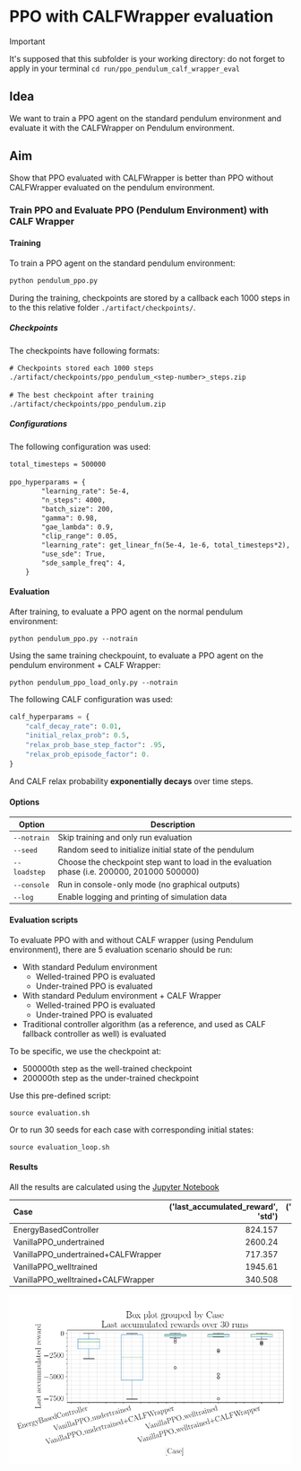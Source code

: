 # PPO with CALFWrapper evaluation

> [!IMPORTANT]  
> It's supposed that this subfolder is your working directory: 
> do not forget to apply in your terminal `cd run/ppo_pendulum_calf_wrapper_eval`

## Idea
We want to train a PPO agent on the standard pendulum environment and evaluate it with the CALFWrapper on Pendulum environment.

## Aim
Show that PPO evaluated with CALFWrapper is better than PPO without CALFWrapper evaluated on the pendulum environment.

### Train PPO and Evaluate PPO (Pendulum Environment) with CALF Wrapper

#### Training

To train a PPO agent on the standard pendulum environment:

```bash
python pendulum_ppo.py
```

During the training, checkpoints are stored by a callback each 1000 steps in to the this relative folder `./artifact/checkpoints/`.

##### Checkpoints

The checkpoints have following formats:
```
# Checkpoints stored each 1000 steps
./artifact/checkpoints/ppo_pendulum_<step-number>_steps.zip 

# The best checkpoint after training
./artifact/checkpoints/ppo_pendulum.zip 
```

##### Configurations

The following configuration was used:

```
total_timesteps = 500000

ppo_hyperparams = {
        "learning_rate": 5e-4,
        "n_steps": 4000,
        "batch_size": 200,
        "gamma": 0.98,
        "gae_lambda": 0.9,
        "clip_range": 0.05,
        "learning_rate": get_linear_fn(5e-4, 1e-6, total_timesteps*2),
        "use_sde": True,
        "sde_sample_freq": 4,
    }
```

#### Evaluation
After training, to evaluate a PPO agent on the normal pendulum environment:

```shell
python pendulum_ppo.py --notrain
```

Using the same training checkpouint, to evaluate a PPO agent on the pendulum environment + CALF Wrapper:

```shell
python pendulum_ppo_load_only.py --notrain
```

The following CALF configuration was used:
```python
calf_hyperparams = {
    "calf_decay_rate": 0.01,
    "initial_relax_prob": 0.5,
    "relax_prob_base_step_factor": .95,
    "relax_prob_episode_factor": 0.
}
```

And CALF relax probability **exponentially decays** over time steps.

#### Options

Option | Description |
| ----- |  ----- |
| `--notrain` | Skip training and only run evaluation |
| `--seed` | Random seed to initialize initial state of the pendulum |
| `--loadstep` | Choose the checkpoint step want to load in the evaluation phase (i.e. 200000, 201000 500000) |
| `--console` | Run in console-only mode (no graphical outputs) |
| `--log` | Enable logging and printing of simulation data |

#### Evaluation scripts
To evaluate PPO with and without CALF wrapper (using Pendulum environment), there are 5 evaluation scenario should be run:
- With standard Pedulum environment
  - Welled-trained PPO is evaluated
  - Under-trained PPO is evaluated
- With standard Pedulum environment + CALF Wrapper
  - Welled-trained PPO is evaluated 
  - Under-trained PPO is evaluated
- Traditional controller algorithm (as a reference, and used as CALF fallback controller as well) is evaluated

To be specific, we use the checkpoint at:
- 500000th step as the well-trained checkpoint
- 200000th step as the under-trained checkpoint
  
Use this pre-defined script:
```shell
source evaluation.sh
```
Or to run 30 seeds for each case with corresponding initial states:
```shell
source evaluation_loop.sh
```

#### Results
All the results are calculated using the [Jupyter Notebook](./analysis/ppo_pendulum_calf_wrapper_eval/analysis.ipynb) 

| Case                                |   ('last_accumulated_reward', 'std') |   ('last_accumulated_reward', 'var') |   ('last_accumulated_reward', 'min') |   ('last_accumulated_reward', 'mean') |   ('last_accumulated_reward', 'median') |   ('last_accumulated_reward', 'max') |
|:------------------------------------|-------------------------------------:|-------------------------------------:|-------------------------------------:|--------------------------------------:|----------------------------------------:|-------------------------------------:|
| EnergyBasedController               |                              824.157 |                     679234           |                             -2935.31 |                             -1167.03  |                                -996.113 |                           -7.14436   |
| VanillaPPO_undertrained             |                             2600.24  |                          6.76126e+06 |                             -7583.16 |                             -2925.43  |                               -2754.4   |                          -13.2409    |
| VanillaPPO_undertrained+CALFWrapper |                              717.357 |                     514601           |                             -3967.2  |                              -368.948 |                                -194.519 |                           -7.2526    |
| VanillaPPO_welltrained              |                             1945.61  |                          3.78538e+06 |                             -7545.64 |                             -1020.94  |                                -146.102 |                           -0.0943505 |
| VanillaPPO_welltrained+CALFWrapper  |                              340.508 |                     115946           |                             -1249.81 |                              -308.321 |                                -134.906 |                           -6.92786   |

![Box plot](../../gfx/boxplot.png)
